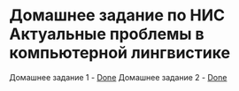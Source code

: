 # Домашнее задание по НИС Актуальные проблемы в компьютерной лингвистике
Домашнее задание 1 - [Done](01_homework.ipynb)
Домашнее задание 2 - [Done](02_homework.ipynb)
